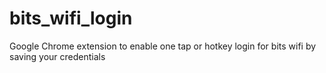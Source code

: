 # bits_wifi_login
Google Chrome extension to enable one tap or hotkey login for bits wifi by saving your credentials

